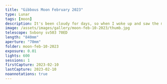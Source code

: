 ```yaml
---
title: "Gibbous Moon February 2023"
type: Lunar
tags: [moon]
description: It's been cloudy for days, so when I woke up and saw the moon, I knew I had to photograph it. I quickly grabbed my 2x Barlow lens, e-mount adapter, Sony Alpha 6300 and Svbony sv503 70ED and assembled them to shoot about 4 minutes. I processed in AstroSurface (video coming).
image: /assets/images/gallery/moon-feb-10-2023/thumb.jpg
telescope: Svbony sv503 70ED
length: "840mm"
aperture: "70mm"
folder: moon-feb-10-2023
exposure: 0.01
lights: 600
sessions: 1
firstCapture: 2023-02-10 
lastCapture: 2023-02-10
noannotations: true
---
```

